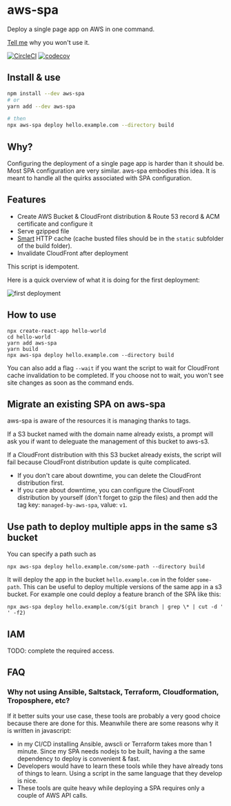 # aws-spa

Deploy a single page app on AWS in one command.

[Tell me](https://docs.google.com/forms/d/e/1FAIpQLScOmEb-XfjWLipMxgHzZKkse5XiAjN83MW-jW5uHuqmnabEnQ/viewform) why you won't use it.

[![CircleCI](https://circleci.com/gh/nicgirault/aws-spa.svg?style=svg)](https://circleci.com/gh/nicgirault/aws-spa) [![codecov](https://codecov.io/gh/nicgirault/aws-spa/branch/master/graph/badge.svg)](https://codecov.io/gh/nicgirault/aws-spa)

## Install & use

```bash
npm install --dev aws-spa
# or
yarn add --dev aws-spa

# then
npx aws-spa deploy hello.example.com --directory build
```

## Why?

Configuring the deployment of a single page app is harder than it should be. Most SPA configuration are very similar. aws-spa embodies this idea. It is meant to handle all the quirks associated with SPA configuration.

## Features

- Create AWS Bucket & CloudFront distribution & Route 53 record & ACM certificate and configure it
- Serve gzipped file
- [Smart](https://facebook.github.io/create-react-app/docs/production-build#static-file-caching) HTTP cache (cache busted files should be in the `static` subfolder of the build folder).
- Invalidate CloudFront after deployment

This script is idempotent.

Here is a quick overview of what it is doing for the first deployment:

![first deployment](https://raw.githubusercontent.com/nicgirault/aws-spa/master/docs/first-deployment.png)

## How to use

```
npx create-react-app hello-world
cd hello-world
yarn add aws-spa
yarn build
npx aws-spa deploy hello.example.com --directory build
```

You can also add a flag `--wait` if you want the script to wait for CloudFront cache invalidation to be completed. If you choose not to wait, you won't see site changes as soon as the command ends.

## Migrate an existing SPA on aws-spa

aws-spa is aware of the resources it is managing thanks to tags.

If a S3 bucket named with the domain name already exists, a prompt will ask you if want to deleguate the management of this bucket to aws-s3.

If a CloudFront distribution with this S3 bucket already exists, the script will fail because CloudFront distribution update is quite complicated.

- If you don't care about downtime, you can delete the CloudFront distribution first.
- If you care about downtime, you can configure the CloudFront distribution by yourself (don't forget to gzip the files) and then add the tag key: `managed-by-aws-spa`, value: `v1`.

## Use path to deploy multiple apps in the same s3 bucket

You can specify a path such as

```
npx aws-spa deploy hello.example.com/some-path --directory build
```

It will deploy the app in the bucket `hello.example.com` in the folder `some-path`. This can be useful to deploy multiple versions of the same app in a s3 bucket. For example one could deploy a feature branch of the SPA like this:

```
npx aws-spa deploy hello.example.com/$(git branch | grep \* | cut -d ' ' -f2)
```

## IAM

TODO: complete the required access.

## FAQ

### Why not using Ansible, Saltstack, Terraform, Cloudformation, Troposphere, etc?

If it better suits your use case, these tools are probably a very good choice because there are done for this. Meanwhile there are some reasons why it is written in javascript:

- in my CI/CD installing Ansible, awscli or Terraform takes more than 1 minute. Since my SPA needs nodejs to be built, having a the same dependency to deploy is convenient & fast.
- Developers would have to learn these tools while they have already tons of things to learn. Using a script in the same language that they develop is nice.
- These tools are quite heavy while deploying a SPA requires only a couple of AWS API calls.
